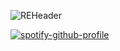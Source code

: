 ![REHeader](https://github.com/user-attachments/assets/4ebef647-2cad-4bf3-9812-febb5e0c66d6)

[![spotify-github-profile](https://spotify-github-profile.kittinanx.com/api/view?uid=tehbosscat&cover_image=true&theme=novatorem&show_offline=false&background_color=121212&interchange=false&bar_color=53b14f&bar_color_cover=true)](https://spotify-github-profile.kittinanx.com/api/view?uid=tehbosscat&redirect=true)
